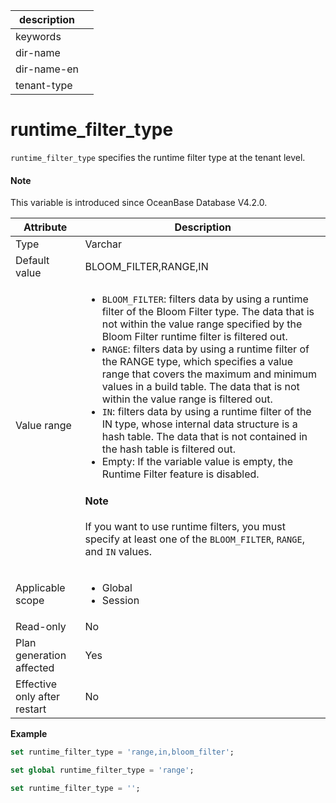 |description||
|---|---|
|keywords||
|dir-name||
|dir-name-en||
|tenant-type||

# runtime_filter_type

`runtime_filter_type` specifies the runtime filter type at the tenant level. 

<main id="notice" type='explain'>

  <h4>Note</h4>

  <p>This variable is introduced since OceanBase Database V4.2.0. </p>

</main>

| Attribute | Description |
| --- | --- |
| Type | Varchar |
| Default value | BLOOM_FILTER,RANGE,IN |
| Value range | <ul><li>`BLOOM_FILTER`: filters data by using a runtime filter of the Bloom Filter type. The data that is not within the value range specified by the Bloom Filter runtime filter is filtered out.   </li><li>`RANGE`: filters data by using a runtime filter of the RANGE type, which specifies a value range that covers the maximum and minimum values in a build table. The data that is not within the value range is filtered out.  </li><li>`IN`: filters data by using a runtime filter of the IN type, whose internal data structure is a hash table. The data that is not contained in the hash table is filtered out.  </li><li>Empty: If the variable value is empty, the Runtime Filter feature is disabled.  </li></ul><main id="notice" type='explain'><h4>Note</h4><p>If you want to use runtime filters, you must specify at least one of the `BLOOM_FILTER`, `RANGE`, and `IN` values. </p></main> |
| Applicable scope | <ul><li>Global  </li><li>Session </li></ul> |
| Read-only | No |
| Plan generation affected | Yes |
| Effective only after restart | No |

**Example**

```sql
set runtime_filter_type = 'range,in,bloom_filter';
```

```sql
set global runtime_filter_type = 'range';
```

```sql
set runtime_filter_type = '';
```

